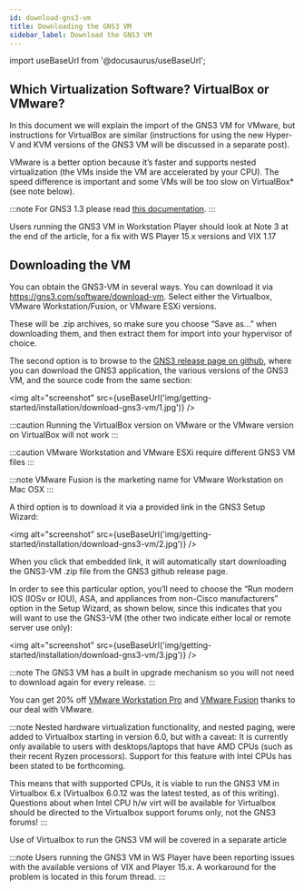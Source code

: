 ```yaml
---
id: download-gns3-vm
title: Downloading the GNS3 VM
sidebar_label: Download the GNS3 VM
---
```


import useBaseUrl from '@docusaurus/useBaseUrl';

## Which Virtualization Software? VirtualBox or VMware?
In this document we will explain the import of the GNS3 VM for VMware, but instructions for VirtualBox are similar (instructions for using the new Hyper-V and KVM versions of the GNS3 VM will be discussed in a separate post).

VMware is a better option because it’s faster and supports nested virtualization (the VMs inside the VM are accelerated by your CPU). The speed difference is important and some VMs will be too slow on VirtualBox* (see note below).

:::note
For GNS3 1.3 please read [this documentation](download-32-bit).
:::

Users running the GNS3 VM in Workstation Player should look at Note 3 at the end of the article, for a fix with WS Player 15.x versions and VIX 1.17

## Downloading the VM

You can obtain the GNS3-VM in several ways. You can download it via https://gns3.com/software/download-vm. Select either the Virtualbox, VMware Workstation/Fusion, or VMware ESXi versions.

These will be .zip archives, so make sure you choose “Save as…” when downloading them, and then extract them for import into your hypervisor of choice.

The second option is to browse to the [GNS3 release page on github](https://github.com/GNS3/gns3-gui/releases), where you can download the GNS3 application, the various versions of the GNS3 VM, and the source code from the same section:

<img alt="screenshot" src={useBaseUrl('img/getting-started/installation/download-gns3-vm/1.jpg')} />

:::caution
Running the VirtualBox version on VMware or the VMware version on VirtualBox will not work
:::

:::caution
VMware Workstation and VMware ESXi require different GNS3 VM files
:::

:::note
VMware Fusion is the marketing name for VMware Workstation on Mac OSX
:::

A third option is to download it via a provided link in the GNS3 Setup Wizard:

<img alt="screenshot" src={useBaseUrl('img/getting-started/installation/download-gns3-vm/2.jpg')} />

When you click that embedded link, it will automatically start downloading the GNS3-VM .zip file from the GNS3 github release page.  

In order to see this particular option, you’ll need to choose the “Run modern IOS (IOSv or IOU), ASA, and appliances from non-Cisco manufacturers”  option in the Setup Wizard, as shown below, since this indicates that you will want to use the GNS3-VM (the other two indicate either local or remote server use only):

<img alt="screenshot" src={useBaseUrl('img/getting-started/installation/download-gns3-vm/3.jpg')} />

:::note
The GNS3 VM has a built in upgrade mechanism so you will not need to download again for every release.
:::

You can get 20% off [VMware Workstation Pro](https://gns3.com/marketplace/software/workstation-pro-15) and [VMware Fusion](https://gns3.com/marketplace/software/fusion-8) thanks to our deal with VMware.

:::note
Nested hardware virtualization functionality, and nested paging, were added to Virtualbox starting in version 6.0, but with a caveat: It is currently only available to users with desktops/laptops that have AMD CPUs (such as their recent Ryzen processors).   Support for this feature with Intel CPUs has been stated to be forthcoming.  

This means that with supported CPUs, it is viable to run the GNS3 VM in Virtualbox 6.x (Virtualbox 6.0.12 was the latest tested, as of this writing). Questions about when Intel CPU h/w virt will be available for Virtualbox should be directed to the Virtualbox support forums only, not the GNS3 forums!
:::

Use of Virtualbox to run the GNS3 VM will be covered in a separate article

:::note
Users running the GNS3 VM in WS Player have been reporting issues with the available versions of VIX and Player 15.x.  A workaround for the problem is located in this  forum thread.
:::
